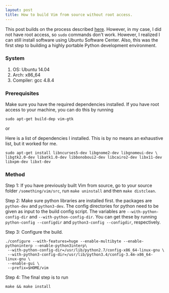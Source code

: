 ```yaml
---
layout: post
title: How to build Vim from source without root access. 
---
```


This post builds on the process described [here](https://github.com/Valloric/YouCompleteMe/wiki/Building-Vim-from-source). However, in my case, I did not have root access, so `sudo` commands
don't work. However, I realized I can still install software using Ubuntu Software Center. Also, this was the first step to building a highly portable Python development environment. 


### System

1. OS: Ubuntu 14.04 
2. Arch: x86_64
3. Compiler: gcc 4.8.4


### Prerequisites

Make sure you have the required dependencies installed. If you have root access to your machine, you can do this by running 

```
sudo apt-get build-dep vim-gtk
```

or

Here is a list of dependencies I installed. This is by no means an exhaustive list, but it worked for me. 

```
sudo apt-get install libncurses5-dev libgnome2-dev libgnomeui-dev \
libgtk2.0-dev libatk1.0-dev libbonoboui2-dev libcairo2-dev libx11-dev libxpm-dev libxt-dev 
```

### Method

Step 1: If you have previously built Vim from source, go to your source folder `/something/vim/src`, run `make uninstall` and then `make distclean`.

Step 2: Make sure python libraries are installed first. the packages are `python-dev` and `python3-dev`. The config directories for python need to be given as input to
the build config script. The variables are `--with-python-config-dir` and `--with-python-config-dir`. You can get these by running `python-config --configdir` and `python3-config --configdir`, respectively. 

Step 3: Configure the build.

```
./configure --with-features=huge --enable-multibyte --enable-pythoninterp --enable-python3interp\
 --with-python-config-dir=/usr/lib/python2.7/config-x86_64-linux-gnu \
 --with-python3-config-dir=/usr/lib/python3.4/config-3.4m-x86_64-linux-gnu \
 --enable-gui \
 --prefix=$HOME/vim
```

Step 4: The final step is to run 

```
make && make install 
```

